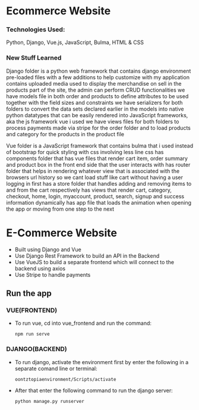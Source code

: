 # Ecommerce Website

<h3>Technologies Used: </h3>
<p>Python, Django, Vue.js, JavaScript, Bulma, HTML & CSS</p>

<h3>New Stuff Learned</h3>
<p></p>
<p>Django folder is a python web framework that
contains django environment pre-loaded files with a few additions to help customize with my application
contains uploaded media used to display the merchandise on sell
in the products part of the site, the admin can perform CRUD functionalities
we have models file in both order and products to define attributes to be used together with the field sizes and constraints
we have serializers for both folders to convert the data sets declared earlier in the models into native python datatypes that can be easily rendered into JavaScript frameworks, aka the js framework vue i used
we have views files for both folders to process payments made via stripe for the order folder and to load products and category for the products in the product file</p>
<p>Vue folder is a JavaScript framework that
contains bulma that i used instead of bootstrap for quick styling with css involving less line css
has components folder that has vue files that render cart item, order summary and product box in the front end side that the user interacts with
has router folder that helps in rendering whatever view that is associated with the browsers url history so we cant load stuff like cart without having a user logging in first
has a store folder that handles adding and removing items to and from the cart respectively
has views that render cart, category, checkout, home, login, myaccount, product, search, signup and success information dynamically
has app file that loads the animation when opening the app or moving from one step to the next</p>

# E-Commerce Website

* Built using Django and Vue
* Use Django Rest Framework to build an API in the Backend
* Use VueJS to build a separate frontend which will connect to the backend using axios
* Use Stripe to handle payments


## Run the app
### VUE(FRONTEND)

* To run vue, cd into vue_frontend and run the command:
    ```
    npm run serve
    ```

### DJANGO(BACKEND)
* To run django, activate the environment first by enter the following in a separate comand line or terminal:
    ```
    oontztopiaenvironment/Scripts/activate
    ```
* After that enter the following command to run the django server:
    ```
    python manage.py runserver
    ```



